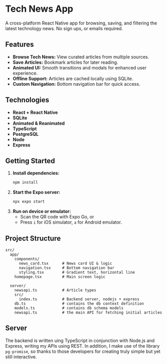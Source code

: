 # Tech News App

A cross-platform React Native app for browsing, saving, and filtering the latest technology news. No sign ups, or emails required.

## Features

- **Browse Tech News:** View curated articles from multiple sources.
- **Save Articles:** Bookmark articles for later reading.
- **Animated UI:** Smooth transitions and modals for enhanced user experience.
- **Offline Support:** Articles are cached locally using SQLite.
- **Custom Navigation:** Bottom navigation bar for quick access.

## Technologies

- **React + React Native**
- **SQLite**
- **Animated & Reanimated**
- **TypeScript**
- **PostgreSQL**
- **Node**
- **Express**

## Getting Started

1. **Install dependencies:**
   ```bash
   npm install
   ```
2. **Start the Expo server:**
   ```bash
   npx expo start
   ```
3. **Run on device or emulator:**
   - Scan the QR code with Expo Go, or
   - Press `i` for iOS simulator, `a` for Android emulator.

## Project Structure

```
src/
  app/
    components/
      news_card.tsx      # News card UI & logic
      navigation.tsx     # Bottom navigation bar
      styling.tsx        # Gradient text, horizontal line
    homepage.tsx         # Main screen logic

  server/
    newsapi.ts           # Article types
    src/
      index.ts           # Backend server, nodejs + express
    db.ts                # contains the db context definition
    models.ts            # contains db schema models
    newsapi.ts           # the main API for fetching initial articles

```

## Server

The backend is written uing TypeScript in conjunction with Node.js and Express, writing my APIs using REST. In addition, I make use of the library `pg-promise`, so thanks to those developers for creating truly simple but yet still interactive.
